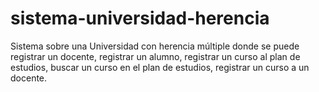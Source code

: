 # sistema-universidad-herencia
Sistema sobre una Universidad con herencia múltiple donde se puede registrar un docente, registrar un alumno, registrar un curso al plan de estudios, buscar un curso en el plan de estudios, registrar un curso a un docente.
